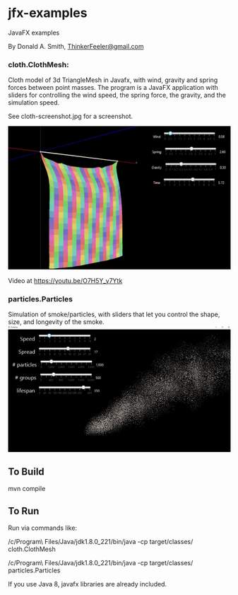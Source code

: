# jfx-examples
JavaFX examples

By Donald A. Smith, ThinkerFeeler@gmail.com

### cloth.ClothMesh:

 Cloth model of 3d TriangleMesh in Javafx, with wind, gravity and spring forces between point masses.
 The program is a JavaFX application with sliders for controlling the wind speed, the spring force, the gravity,
 and the simulation speed.


 See cloth-screenshot.jpg for a screenshot.

 ![Cloth Model Screenshot](cloth-screenshot.jpg)

 Video at https://youtu.be/O7H5Y_y7Ytk

### particles.Particles

Simulation of smoke/particles, with sliders that let you control the shape, size, and longevity of the smoke.
 ![Particles/Smoke Screenshot](particles.jpg)


## To Build
mvn compile


## To Run
Run via commands like:

/c/Program\ Files/Java/jdk1.8.0_221/bin/java -cp target/classes/ cloth.ClothMesh

/c/Program\ Files/Java/jdk1.8.0_221/bin/java -cp target/classes/ particles.Particles


If you use Java 8, javafx libraries are already included.

